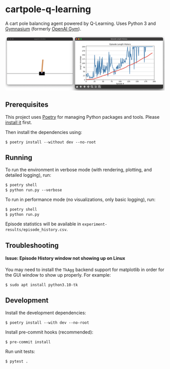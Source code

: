 # cartpole-q-learning

A cart pole balancing agent powered by Q-Learning. Uses Python 3 and [Gymnasium](https://gymnasium.farama.org/) (formerly [OpenAI Gym](https://github.com/openai/gym)).

![Screenshot](assets/screenshot.png)


## Prerequisites

This project uses [Poetry](https://python-poetry.org/) for managing Python packages and tools. Please [install it](https://python-poetry.org/docs/#installation) first.

Then install the dependencies using:
```shell
$ poetry install --without dev --no-root
```

## Running

To run the environment in verbose mode (with rendering, plotting, and detailed logging), run:

```shell
$ poetry shell
$ python run.py --verbose
```

To run in performance mode (no visualizations, only basic logging), run:

```shell
$ poetry shell
$ python run.py
```

Episode statistics will be available in `experiment-results/episode_history.csv`.

## Troubleshooting

#### Issue: Episode History window not showing up on Linux

You may need to install the `TkAgg` backend support for matplotlib in order for the GUI window to show up properly. For example:

```shell
$ sudo apt install python3.10-tk
```


## Development

Install the development dependencies:

```shell
$ poetry install --with dev --no-root
```

Install pre-commit hooks (recommended):

```shell
$ pre-commit install
```

Run unit tests:

```shell
$ pytest .
```
